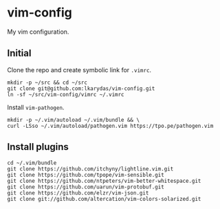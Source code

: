 # vim-config
My vim configuration.

## Initial

Clone the repo and create symbolic link for `.vimrc`.

```console
mkdir -p ~/src && cd ~/src
git clone git@github.com:lkarydas/vim-config.git
ln -sf ~/src/vim-config/vimrc ~/.vimrc
```

Install `vim-pathogen`.
```console
mkdir -p ~/.vim/autoload ~/.vim/bundle && \
curl -LSso ~/.vim/autoload/pathogen.vim https://tpo.pe/pathogen.vim
```

## Install plugins

```console
cd ~/.vim/bundle
git clone https://github.com/itchyny/lightline.vim.git
git clone https://github.com/tpope/vim-sensible.git
git clone https://github.com/ntpeters/vim-better-whitespace.git
git clone https://github.com/uarun/vim-protobuf.git
git clone https://github.com/elzr/vim-json.git
git clone git://github.com/altercation/vim-colors-solarized.git
```